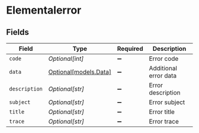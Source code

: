 # Elementalerror


## Fields

| Field                                      | Type                                       | Required                                   | Description                                |
| ------------------------------------------ | ------------------------------------------ | ------------------------------------------ | ------------------------------------------ |
| `code`                                     | *Optional[int]*                            | :heavy_minus_sign:                         | Error code                                 |
| `data`                                     | [Optional[models.Data]](../models/data.md) | :heavy_minus_sign:                         | Additional error data                      |
| `description`                              | *Optional[str]*                            | :heavy_minus_sign:                         | Error description                          |
| `subject`                                  | *Optional[str]*                            | :heavy_minus_sign:                         | Error subject                              |
| `title`                                    | *Optional[str]*                            | :heavy_minus_sign:                         | Error title                                |
| `trace`                                    | *Optional[str]*                            | :heavy_minus_sign:                         | Error trace                                |